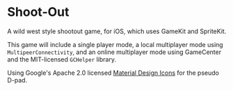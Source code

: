 # Shoot-Out

A wild west style shootout game, for iOS, which uses GameKit and SpriteKit.

This game will include a single player mode, a local multiplayer mode using `MultipeerConnectivity`, and an online multiplayer mode using GameCenter and the MIT-licensed `GCHelper` library.

Using Google's Apache 2.0 licensed [Material Design Icons](https://github.com/google/material-design-icons) for the pseudo D-pad.
